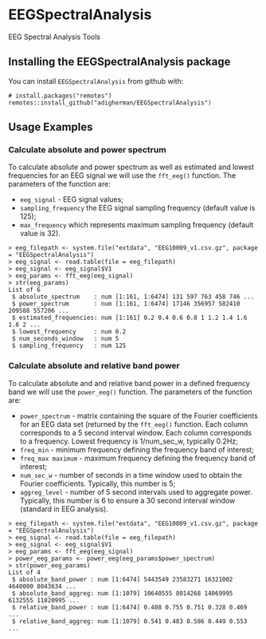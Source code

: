 # EEGSpectralAnalysis
EEG Spectral Analysis Tools

## Installing the EEGSpectralAnalysis package

You can install `EEGSpectralAnalysis` from github with:
``` {r}
# install.packages("remotes")
remotes::install_github("adigherman/EEGSpectralAnalysis")
```

## Usage Examples

### Calculate absolute and power spectrum

To calculate absolute and power spectrum as well as estimated and lowest frequencies for an EEG signal we will use the `fft_eeg()` function. The parameters of the function are:

* `eeg_signal` - EEG signal values;
* `sampling_frequency` the EEG signal sampling frequency (default value is 125);
* `max_frequency` which represents maximum sampling frequency (default value is 32).

``` {r}
> eeg_filepath <- system.file("extdata", "EEG10009_v1.csv.gz", package = "EEGSpectralAnalysis")
> eeg_signal <- read.table(file = eeg_filepath)
> eeg_signal <- eeg_signal$V1
> eeg_params <- fft_eeg(eeg_signal)
> str(eeg_params)
List of 6
 $ absolute_spectrum    : num [1:161, 1:6474] 131 597 763 458 746 ...
 $ power_spectrum       : num [1:161, 1:6474] 17146 356957 582410 209588 557206 ...
 $ estimated_frequencies: num [1:161] 0.2 0.4 0.6 0.8 1 1.2 1.4 1.6 1.8 2 ...
 $ lowest_frequency     : num 0.2
 $ num_seconds_window   : num 5
 $ sampling_frequency   : num 125
```

### Calculate absolute and relative band power

To calculate absolute and and relative band power in a defined frequency band we will use the `power_eeg()` function. The parameters of the function are:

* `power_spectrum` -  matrix containing the square of the Fourier coefficients for an EEG data set (returned by the `fft_eeg()` function. Each column corresponds to a 5 second interval window. Each column corresponds to a frequency. Lowest frequency is 1/num_sec_w, typically 0.2Hz;
* `freq_min` - minimum frequency defining the frequency band of interest;
* `freq_max maximum` - maximum frequency defining the frequency band of interest;
* `num_sec_w` - number of seconds in a time window used to obtain the Fourier coefficients. Typically, this number is 5;
* `aggreg_level` - number of 5 second intervals used to aggregate power. Typically, this number is 6 to ensure a 30 second interval window (standard in EEG analysis).

``` {r}
> eeg_filepath <- system.file("extdata", "EEG10009_v1.csv.gz", package = "EEGSpectralAnalysis")
> eeg_signal <- read.table(file = eeg_filepath)
> eeg_signal <- eeg_signal$V1
> eeg_params <- fft_eeg(eeg_signal)
> power_eeg_params <- power_eeg(eeg_params$power_spectrum)
> str(power_eeg_params)
List of 4
 $ absolute_band_power : num [1:6474] 5443549 23583271 16321002 4640000 8043634 ...
 $ absolute_band_aggreg: num [1:1079] 10640555 8014268 14069995 6132555 11820995 ...
 $ relative_band_power : num [1:6474] 0.408 0.755 0.751 0.328 0.469 ...
 $ relative_band_aggreg: num [1:1079] 0.541 0.483 0.586 0.449 0.553 ...
 ```